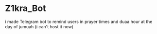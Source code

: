 # Z1kra_Bot
i made Telegram bot to remind users in prayer times and duaa hour at the day of jumuah (i can't host it now)
